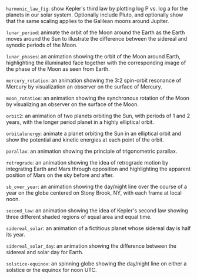 `harmonic_law_fig`: show Kepler's third law by plotting log P vs. log
a for the planets in our solar system.  Optionally include Pluto, and
optionally show that the same scaling applies to the Galilean moons
around Jupiter.

`lunar_period`: animate the orbit of the Moon around the Earth as the
Earth moves around the Sun to illustrate the difference between the
sidereal and synodic periods of the Moon.

`lunar_phases`: an animation showing the orbit of the Moon around Earth,
highlighting the illuminated face together with the corresponding image
of the phase of the Moon as seen from Earth.

`mercury_rotation`: an animation showing the 3:2 spin-orbit resonance
of Mercury by visualization an observer on the surface of Mercury.

`moon_rotation`: an animation showing the synchronous rotation of the
Moon by visualizing an observer on the surface of the Moon.

`orbit2`: an animation of two planets orbiting the Sun, with periods
of 1 and 2 years, with the longer period planet in a highly elliptical
orbit.

`orbitalenergy`: animate a planet orbiting the Sun in an elliptical
orbit and show the potential and kinetic energies at each point
of the orbit.

`parallax`: an animation showing the principle of trigonometric
parallax.

`retrograde`: an animation showing the idea of retrograde motion by
integrating Earth and Mars through opposition and highlighting the
apparent position of Mars on the sky before and after.

`sb_over_year`: an animation showing the day/night line over the
course of a year on the globe centered on Stony Brook, NY, with each
frame at local noon.

`second_law`: an animation showing the idea of Kepler's second
law showing three different shaded regions of equal area and 
equal time.

`sidereal_solar`: an animation of a fictitious planet whose sidereal
day is half its year.

`sidereal_solar_day`: an animation showing the difference between
the sidereal and solar day for Earth.

`solstice-equinox`: an spinning globe showing the day/night
line on either a solstice or the equinox for noon UTC.

